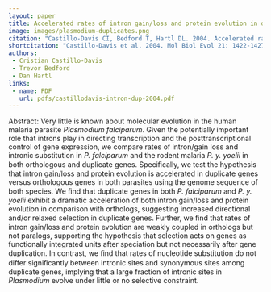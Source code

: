 ```yaml
---
layout: paper
title: Accelerated rates of intron gain/loss and protein evolution in duplicate genes in human and mouse malaria parasites
image: images/plasmodium-duplicates.png
citation: "Castillo-Davis CI, Bedford T, Hartl DL. 2004. Accelerated rates of intron gain/loss and protein evolution in duplicate genes in human and mouse malaria parasites. Mol Biol Evol 21: 1422-1427."
shortcitation: "Castillo-Davis et al. 2004. Mol Biol Evol 21: 1422-1427."
authors:
 - Cristian Castillo-Davis
 - Trevor Bedford
 - Dan Hartl 
links:
 - name: PDF
   url: pdfs/castillodavis-intron-dup-2004.pdf
---
```


Abstract: Very little is known about molecular evolution in the human malaria parasite *Plasmodium falciparum*. Given the potentially important role that introns play in directing transcription and the posttranscriptional control of gene expression, we compare rates of intron/gain loss and intronic substitution in *P. falciparum* and the rodent malaria *P. y. yoelii* in both orthologous and duplicate genes. Speciﬁcally, we test the hypothesis that intron gain/loss and protein evolution is accelerated in duplicate genes versus orthologous genes in both parasites using the genome sequence of both species. We ﬁnd that duplicate genes in both *P. falciparum* and *P. y. yoelii* exhibit a dramatic acceleration of both intron gain/loss and protein evolution in comparison with orthologs, suggesting increased directional and/or relaxed selection in duplicate genes. Further, we ﬁnd that rates of intron gain/loss and protein evolution are weakly coupled in orthologs but not paralogs, supporting the hypothesis that selection acts on genes as functionally integrated units after speciation but not necessarily after gene duplication. In contrast, we ﬁnd that rates of nucleotide substitution do not differ signiﬁcantly between intronic sites and synonymous sites among duplicate genes, implying that a large fraction of intronic sites in *Plasmodium* evolve under little or no selective constraint.
